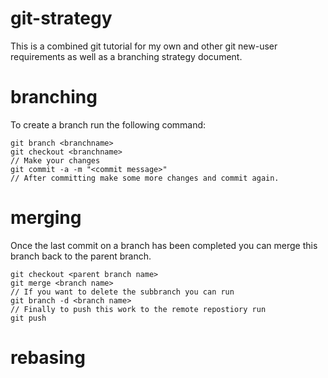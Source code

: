 git-strategy
============

This is a combined git tutorial for my own and other git new-user requirements as well as a branching strategy document.


branching
=========

To create a branch run the following command: 

```
git branch <branchname>
git checkout <branchname>
// Make your changes
git commit -a -m "<commit message>"
// After committing make some more changes and commit again.
```

merging
=======

Once the last commit on a branch has been completed you can merge this branch back to the parent branch.

```
git checkout <parent branch name>
git merge <branch name>
// If you want to delete the subbranch you can run
git branch -d <branch name>
// Finally to push this work to the remote repostiory run
git push
```




rebasing
========



